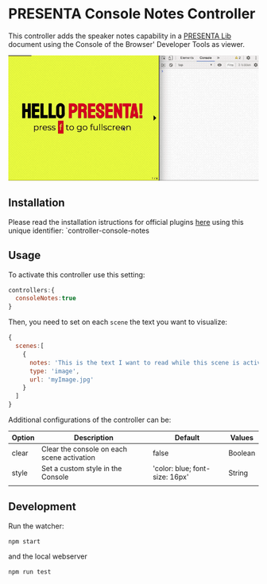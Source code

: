 # PRESENTA Console Notes Controller

This controller adds the speaker notes capability in a [PRESENTA Lib](https://github.com/presenta-software/presenta-lib) document using the Console of the Browser' Developer Tools as viewer.

![](console-notes.gif)

## Installation

Please read the installation istructions for official plugins [here](https://lib.presenta.cc/extend/#install-an-official-plugin) using this unique identifier: `controller-console-notes

## Usage

To activate this controller use this setting:

```js
controllers:{
  consoleNotes:true
}
```

Then, you need to set on each `scene` the text you want to visualize:

```js
{
  scenes:[
    {
      notes: 'This is the text I want to read while this scene is active',
      type: 'image',
      url: 'myImage.jpg'
    }
  ]
}
```

Additional configurations of the controller can be:

| Option | Description                                | Default                        | Values  |
| ------ | ------------------------------------------ | ------------------------------ | ------- |
| clear  | Clear the console on each scene activation | false                          | Boolean |
| style  | Set a custom style in the Console          | 'color: blue; font-size: 16px' | String  |
|        |                                            |                                |         |



## Development

Run the watcher:

    npm start

and the local webserver

    npm run test

